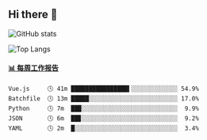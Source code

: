## Hi there 👋

![GitHub stats](https://github-readme-stats.orilight.top/api?username=orilights)

![Top Langs](https://github-readme-stats.orilight.top/api/top-langs/?username=orilights&layout=compact)

<!-- waka-box start -->
#### <a href="https://gist.github.com/92c8d5b388768c10efcba86e82b7c4fb" target="_blank">📊 每周工作报告</a>
```text
Vue.js     🕓 41m ████████████████▍░░░░░░░░░░░░░ 54.9%
Batchfile  🕓 13m █████░░░░░░░░░░░░░░░░░░░░░░░░░ 17.0%
Python     🕓 7m  ██▉░░░░░░░░░░░░░░░░░░░░░░░░░░░  9.9%
JSON       🕓 6m  ██▊░░░░░░░░░░░░░░░░░░░░░░░░░░░  9.2%
YAML       🕓 2m  █░░░░░░░░░░░░░░░░░░░░░░░░░░░░░  3.4%
```
<!-- Powered by https://github.com/journey-ad/waka-box-go . -->
<!-- waka-box end -->
